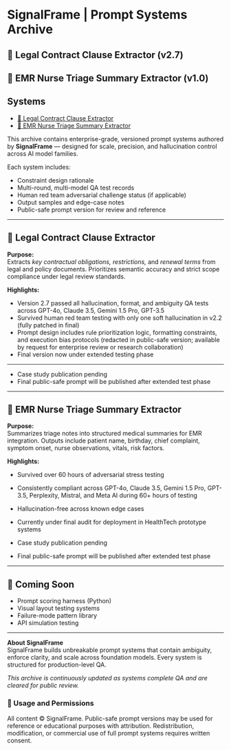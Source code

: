 # SignalFrame | Prompt Systems Archive

## 📄 Legal Contract Clause Extractor (v2.7)
## 🏥 EMR Nurse Triage Summary Extractor (v1.0)

## Systems  
- [📄 Legal Contract Clause Extractor](#legal-contract-clause-extractor)  
- [🏥 EMR Nurse Triage Summary Extractor](#emr-nurse-triage-summary-extractor)

This archive contains enterprise-grade, versioned prompt systems authored by **SignalFrame** — designed for scale, precision, and hallucination control across AI model families.

Each system includes:
- Constraint design rationale
- Multi-round, multi-model QA test records
- Human red team adversarial challenge status (if applicable)
- Output samples and edge-case notes
- Public-safe prompt version for review and reference

---

## 📄 Legal Contract Clause Extractor

**Purpose:**  
Extracts *key contractual obligations, restrictions,* and *renewal terms* from legal and policy documents. Prioritizes semantic accuracy and strict scope compliance under legal review standards.

**Highlights:**
- Version 2.7 passed all hallucination, format, and ambiguity QA tests across GPT-4o, Claude 3.5, Gemini 1.5 Pro, GPT-3.5
- Survived human red team testing with only one soft hallucination in v2.2 (fully patched in final)
- Prompt design includes rule prioritization logic, formatting constraints, and execution bias protocols (redacted in public-safe version; available by request for enterprise review or research collaboration)
- Final version now under extended testing phase

---

- Case study publication pending
- Final public-safe prompt will be published after extended test phase

---

## 🏥 EMR Nurse Triage Summary Extractor

**Purpose:**  
Summarizes triage notes into structured medical summaries for EMR integration. Outputs include patient name, birthday, chief complaint, symptom onset, nurse observations, vitals, risk factors.

**Highlights:**
- Survived over 60 hours of adversarial stress testing
- Consistently compliant across GPT-4o, Claude 3.5, Gemini 1.5 Pro, GPT-3.5, Perplexity, Mistral, and Meta AI during 60+ hours of testing
- Hallucination-free across known edge cases
- Currently under final audit for deployment in HealthTech prototype systems

- Case study publication pending
- Final public-safe prompt will be published after extended test phase

---

## 🧪 Coming Soon

- Prompt scoring harness (Python)
- Visual layout testing systems
- Failure-mode pattern library
- API simulation testing

---

**About SignalFrame**  
SignalFrame builds unbreakable prompt systems that contain ambiguity, enforce clarity, and scale across foundation models. Every system is structured for production-level QA.

*This archive is continuously updated as systems complete QA and are cleared for public review.*

### 📜 Usage and Permissions
All content © SignalFrame. Public-safe prompt versions may be used for reference or educational purposes with attribution. Redistribution, modification, or commercial use of full prompt systems requires written consent.

